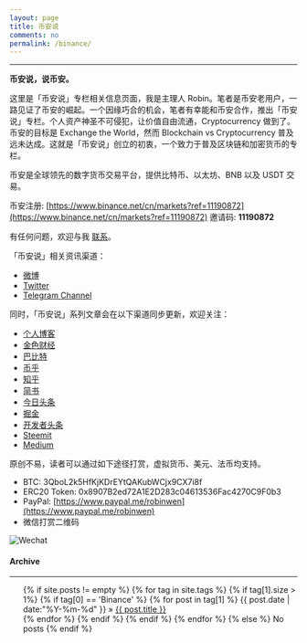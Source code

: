 ```yaml
---
layout: page
title: 币安说
comments: no
permalink: /binance/
---
```


***

**币安说，说币安。**

这里是「币安说」专栏相关信息页面，我是主理人 Robin。笔者是币安老用户，一路见证了币安的崛起。一个因缘巧合的机会，笔者有幸能和币安合作，推出「币安说」专栏。个人资产神圣不可侵犯，让价值自由流通，Cryptocurrency 做到了。币安的目标是 Exchange the World，然而 Blockchain vs Cryptocurrency 普及远未达成。这就是「币安说」创立的初衷，一个致力于普及区块链和加密货币的专栏。

币安是全球领先的数字货币交易平台，提供比特币、以太坊、BNB 以及 USDT 交易。

币安注册: [https://www.binance.net/cn/markets?ref=11190872](https://www.binance.net/cn/markets?ref=11190872)
邀请码: **11190872**

有任何问题，欢迎与我 [联系](https://dbarobin.com/about)。

「币安说」相关资讯渠道：

* [微博](https://weibo.com/rwio)
* [Twitter](https://twitter.com/vrwio)
* [Telegram Channel](https://t.me/BinanceTalking)

同时，「币安说」系列文章会在以下渠道同步更新，欢迎关注：

* [个人博客](https://dbarobin.com)
* [金色财经](https://www.jinse.com/member/29374)
* [巴比特](https://www.8btc.com/user/199009)
* [币乎](https://bihu.com/people/22207)
* [知乎](https://www.zhihu.com/people/wentasy)
* [简书](https://www.jianshu.com/c/65dfa1ee8b6a)
* [今日头条](https://www.toutiao.com/c/user/101084147997)
* [掘金](https://juejin.im/user/5673ccae60b2260ee435f89a/posts)
* [开发者头条](https://toutiao.io/subjects/15354)
* [Steemit](https://steemit.com/@robinwen)
* [Medium](https://medium.com/@robinwan)

原创不易，读者可以通过如下途径打赏，虚拟货币、美元、法币均支持。

* BTC: 3QboL2k5HfKjKDrEYtQAKubWCjx9CX7i8f
* ERC20 Token: 0x8907B2ed72A1E2D283c04613536Fac4270C9F0b3
* PayPal: [https://www.paypal.me/robinwen](https://www.paypal.me/robinwen)
* 微信打赏二维码

![Wechat](https://i.imgur.com/SzoNl5b.jpg)

#### Archive
***

<ul class="tags-box">
{% if site.posts != empty %}
    {% for tag in site.tags %}
        {% if tag[1].size > 1%}
            {% if tag[0] == 'Binance' %}
                {% for post in tag[1] %}
                    <time datetime="{{ post.date | date:"%Y-%m-%d" }}">{{ post.date | date:"%Y-%m-%d" }}</time> &raquo;
                    <a href="{{ site.baseurl }}{{ post.url }}" title="{{ post.title }}">{{ post.title }}</a><br />
                {% endfor %}
            {% endif %}
        {% endif %}
    {% endfor %}
{% else %}
    <span>No posts</span>
{% endif %}
</ul>